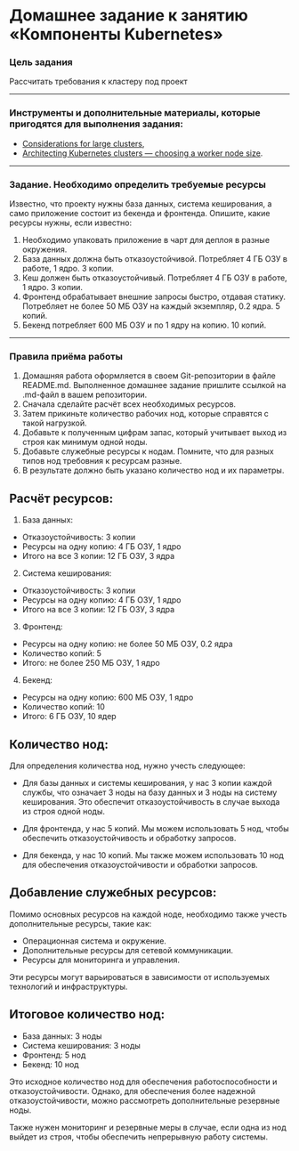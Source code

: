 # Домашнее задание к занятию «Компоненты Kubernetes»

### Цель задания

Рассчитать требования к кластеру под проект

------

### Инструменты и дополнительные материалы, которые пригодятся для выполнения задания:

- [Considerations for large clusters](https://kubernetes.io/docs/setup/best-practices/cluster-large/),
- [Architecting Kubernetes clusters — choosing a worker node size](https://learnk8s.io/kubernetes-node-size).

------

### Задание. Необходимо определить требуемые ресурсы
Известно, что проекту нужны база данных, система кеширования, а само приложение состоит из бекенда и фронтенда. Опишите, какие ресурсы нужны, если известно:

1. Необходимо упаковать приложение в чарт для деплоя в разные окружения. 
2. База данных должна быть отказоустойчивой. Потребляет 4 ГБ ОЗУ в работе, 1 ядро. 3 копии. 
3. Кеш должен быть отказоустойчивый. Потребляет 4 ГБ ОЗУ в работе, 1 ядро. 3 копии. 
4. Фронтенд обрабатывает внешние запросы быстро, отдавая статику. Потребляет не более 50 МБ ОЗУ на каждый экземпляр, 0.2 ядра. 5 копий. 
5. Бекенд потребляет 600 МБ ОЗУ и по 1 ядру на копию. 10 копий.

----

### Правила приёма работы

1. Домашняя работа оформляется в своем Git-репозитории в файле README.md. Выполненное домашнее задание пришлите ссылкой на .md-файл в вашем репозитории.
2. Сначала сделайте расчёт всех необходимых ресурсов.
3. Затем прикиньте количество рабочих нод, которые справятся с такой нагрузкой.
4. Добавьте к полученным цифрам запас, который учитывает выход из строя как минимум одной ноды. 
5. Добавьте служебные ресурсы к нодам. Помните, что для разных типов нод требовния к ресурсам разные. 
6. В результате должно быть указано количество нод и их параметры.

## Расчёт ресурсов:

1. База данных:

- Отказоустойчивость: 3 копии
- Ресурсы на одну копию: 4 ГБ ОЗУ, 1 ядро
- Итого на все 3 копии: 12 ГБ ОЗУ, 3 ядра

2. Система кеширования:

- Отказоустойчивость: 3 копии
- Ресурсы на одну копию: 4 ГБ ОЗУ, 1 ядро
- Итого на все 3 копии: 12 ГБ ОЗУ, 3 ядра

3. Фронтенд:

- Ресурсы на одну копию: не более 50 МБ ОЗУ, 0.2 ядра
- Количество копий: 5
- Итого: не более 250 МБ ОЗУ, 1 ядро

4. Бекенд:

- Ресурсы на одну копию: 600 МБ ОЗУ, 1 ядро
- Количество копий: 10
- Итого: 6 ГБ ОЗУ, 10 ядер

## Количество нод:

Для определения количества нод, нужно учесть следующее:

- Для базы данных и системы кеширования, у нас 3 копии каждой службы, что означает 3 ноды на базу данных и 3 ноды на систему кеширования. Это обеспечит отказоустойчивость в случае выхода из строя одной ноды.

- Для фронтенда, у нас 5 копий. Мы можем использовать 5 нод, чтобы обеспечить отказоустойчивость и обработку запросов.

- Для бекенда, у нас 10 копий. Мы также можем использовать 10 нод для обеспечения отказоустойчивости и обработки запросов.

## Добавление служебных ресурсов:

Помимо основных ресурсов на каждой ноде, необходимо также учесть дополнительные ресурсы, такие как:

- Операционная система и окружение.
- Дополнительные ресурсы для сетевой коммуникации.
- Ресурсы для мониторинга и управления.

Эти ресурсы могут варьироваться в зависимости от используемых технологий и инфраструктуры.

## Итоговое количество нод:

- База данных: 3 ноды
- Система кеширования: 3 ноды
- Фронтенд: 5 нод
- Бекенд: 10 нод

Это исходное количество нод для обеспечения работоспособности и отказоустойчивости. Однако, для обеспечения более надежной отказоустойчивости, можно рассмотреть дополнительные резервные ноды.

Также нужен мониторинг и резервные меры в случае, если одна из нод выйдет из строя, чтобы обеспечить непрерывную работу системы.